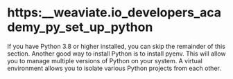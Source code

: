 # https:\_\_weaviate.io_developers_academy_py_set_up_python

If you have Python 3.8 or higher installed, you can skip the remainder of this section. Another good way to install Python is to install pyenv. This will allow you to manage multiple versions of Python on your system. A virtual environment allows you to isolate various Python projects from each other.

